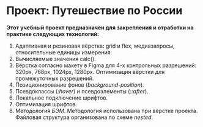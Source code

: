 # Проект: Путешествие по России

__Этот учебный проект предназначен для закрепления и отработки на практике следующих технологий:__

1. Адаптивная и резиновая вёрстка: grid и flex, медиазапросы, относительные единицы измерения.
2. Вычисляемые значения calc().
3. Вёрстка согласно макету в Figma для 4-х контрольных разрешений: 320px, 768px, 1024px, 1280px. Оптимизация вёрстки для промежуточных разрешений.
4. Позиционирование фонов (*background-position*).
5. Псевдоклассы (*:hover*) и псевдоэлементы (*::after*).
6. Локальное подключение шрифтов.
7. Оптимизация шрифтов.
8. Методология *БЭМ*. Методология использована при вёрстке проекта. Файловая структура организована по схеме *nested*.